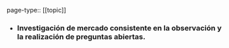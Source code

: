 page-type:: [[topic]]
- ### Investigación de mercado consistente en la observación y la realización de preguntas abiertas.



